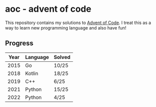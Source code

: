 # aoc - advent of code
This repository contains my solutions to [Advent of Code](https://adventofcode.com/).
I treat this as a way to learn new programming language and also have fun!
## Progress
| Year  | Language   | Solved |
|-------|------------|--------|
| 2015  | Go         | 10/25  |
| 2018  | Kotlin     | 18/25  |
| 2019  | C++        | 6/25   |
| 2021  | Python     | 15/25  |
| 2022  | Python     | 4/25   |

